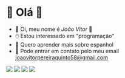 # :rainbow:	Olá :rainbow:	
-	:stars: Oi, meu nome é _João Vitor_	:stars:
- :computer_mouse:	 Estou interessado em "programação"
- :speech_balloon:	 Quero aprender mais sobre espanhol
- :envelope_with_arrow:	 Pode entrar em contato pelo meu email joaovitorpereiraquinto58@gmail.com
<!---
joaopereira58/joaopereira58 is a ✨ special ✨ repository because its `README.md` (this file) appears on your GitHub profile.
You can click the Preview link to take a look at your changes.
--->
![](https://img.shields.io/badge/Scratch-4D97FF?style=for-the-badge&logo=Scratch&logoColor=white)
![](https://img.shields.io/badge/JavaScript-323330?style=for-the-badge&logo=javascript&logoColor=F7DF1E)
<a href="https://instagram.com/_joaopereira5_" target="_blank"><img src="https://img.shields.io/badge/-Instagram-%23E4405F?style=for-the-badge&logo=instagram&logoColor=white" target="_blank"></a>
<a href = "joao.quinto@escola.pr.gov.br"><img src="https://img.shields.io/badge/Gmail-D14836?style=for-the-badge&logo=gmail&logoColor=white" target="_blank"></a>
